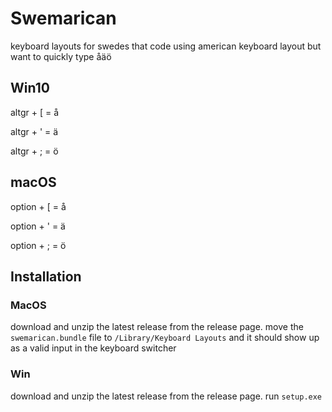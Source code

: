 # Swemarican
keyboard layouts for swedes that code using american keyboard layout but want to quickly type åäö

## Win10
altgr + [ = å

altgr + ' = ä

altgr + ; = ö

## macOS
option + [ = å

option + ' = ä

option + ; = ö

## Installation

### MacOS
download and unzip the latest release from the release page.
move the `swemarican.bundle` file to `/Library/Keyboard Layouts` and it should show up as a valid input in the keyboard switcher

### Win
download and unzip the latest release from the release page.
run `setup.exe`
